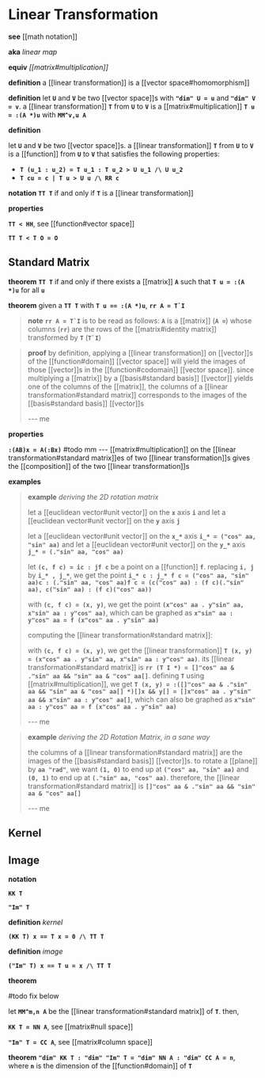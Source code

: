 # Linear Transformation

**see** [[math notation]]

**aka** _linear map_

**equiv** _[[matrix#multiplication]]_

**definition** a [[linear transformation]] is a [[vector space#homomorphism]]

**definition** let **`U`** and **`V`** be two [[vector space]]s with **`"dim" U = u`** and **`"dim" V = v`**. a [[linear transformation]] **`T`** from **`U`** to **`V`** is a [[matrix#multiplication]] **`T u = :(A *)u`** with **`MM^v,u A`**

**definition**

let **`U`** and **`V`** be two [[vector space]]s. a [[linear transformation]] **`T`** from **`U`** to **`V`** is a [[function]] from **`U`** to **`V`** that satisfies the following properties:

- **`T (u_1 : u_2) = T u_1 : T u_2 > U u_1 /\ U u_2`**
- **`T cu = c | T u > U u /\ RR c`**

**notation** **`TT T`** if and only if **`T`** is a [[linear transformation]]

**properties**

**`TT < HH`**, see [[function#vector space]]

**`TT T < T O = O`**

## Standard Matrix

**theorem** **`TT T`** if and only if there exists a [[matrix]] **`A`** such that **`T u = :(A *)u`** for all **`u`**

**theorem** given a **`TT T`** with **`T u == :(A *)u`**, **``rr A = T`I``**

> **note** **``rr A = T`I``** is to be read as follows: **`A`** is a [[matrix]] (**`A =`**) whose columns (**`rr`**) are the rows of the [[matrix#identity matrix]] transformed by **`T`** (**``T`I``**)

> **proof** by definition, applying a [[linear transformation]] on [[vector]]s of the [[function#domain]] [[vector space]] will yield the images of those [[vector]]s in the [[function#codomain]] [[vector space]]. since multiplying a [[matrix]] by a [[basis#standard basis]] [[vector]] yields one of the columns of the [[matrix]], the columns of a [[linear transformation#standard matrix]] corresponds to the images of the [[basis#standard basis]] [[vector]]s
>
> --- me

**properties**

**`:(AB)x = A(:Bx)`** #todo mm --- [[matrix#multiplication]] on the [[linear transformation#standard matrix]]es of two [[linear transformation]]s gives the [[composition]] of the two [[linear transformation]]s

**examples**

> **example** _deriving the 2D rotation matrix_
>
> let a [[euclidean vector#unit vector]] on the **`x`** axis **`i`** and let a [[euclidean vector#unit vector]] on the **`y`** axis **`j`**
>
> let a [[euclidean vector#unit vector]] on the **`x_*`** axis **`i_* = ("cos" aa, "sin" aa)`** and let a [[euclidean vector#unit vector]] on the **`y_*`** axis **`j_* = (."sin" aa, "cos" aa)`**
>
> let **`(c, f c) = ic : jf c`** be a point on a [[function]] **`f`**. replacing **`i, j`** by **`i_* , j_*`**, we get the point **`i_* c : j_* f c = ("cos" aa, "sin" aa)c : (."sin" aa, "cos" aa)f c = (c("cos" aa) : (f c)(."sin" aa), c("sin" aa) : (f c)("cos" aa))`**
>
> with **`(c, f c) = (x, y)`**, we get the point **`(x"cos" aa . y"sin" aa, x"sin" aa : y"cos" aa)`**, which can be graphed as **`x"sin" aa : y"cos" aa = f (x"cos" aa . y"sin" aa)`**
>
> computing the [[linear transformation#standard matrix]]:
>
> with **`(c, f c) = (x, y)`**, we get the [[linear transformation]] **`T (x, y) = (x"cos" aa . y"sin" aa, x"sin" aa : y"cos" aa)`**. its [[linear transformation#standard matrix]] is **`rr (T I *) = []"cos" aa & ."sin" aa && "sin" aa & "cos" aa[]`**. defining **`T`** using [[matrix#multiplication]], we get **`T (x, y) = :([]"cos" aa & ."sin" aa && "sin" aa & "cos" aa[] *)[]x && y[] = []x"cos" aa . y"sin" aa && x"sin" aa : y"cos" aa[]`**, which can also be graphed as **`x"sin" aa : y"cos" aa = f (x"cos" aa . y"sin" aa)`**
>
> --- me

> **example** _deriving the 2D Rotation Matrix, in a sane way_
>
> the columns of a [[linear transformation#standard matrix]] are the images of the [[basis#standard basis]] [[vector]]s. to rotate a [[plane]] by **`aa "rad"`**, we want **`(1, 0)`** to end up at **`("cos" aa, "sin" aa)`** and **`(0, 1)`** to end up at **`(."sin" aa, "cos" aa)`**. therefore, the [[linear transformation#standard matrix]] is **`[]"cos" aa & ."sin" aa && "sin" aa & "cos" aa[]`**
>
> --- me

## Kernel

## Image

**notation**

**`KK T`**

**`"Im" T`**

**definition** _kernel_

**`(KK T) x == T x = 0 /\ TT T`**

**definition** _image_

**`("Im" T) x == T u = x /\ TT T`**

**theorem**

#todo fix below

let **`MM^m,n A`** be the [[linear transformation#standard matrix]] of **`T`**. then,

**`KK T = NN A`**, see [[matrix#null space]]

**`"Im" T = CC A`**, see [[matrix#column space]]

**theorem** **`"dim" KK T : "dim" "Im" T = "dim" NN A : "dim" CC A = n`**, where **`n`** is the dimension of the [[function#domain]] of **`T`**

